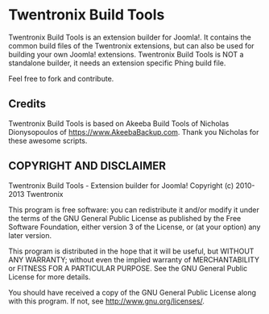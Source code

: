# Twentronix Build Tools
Twentronix Build Tools is an extension builder for Joomla!. It contains the common build files of the Twentronix extensions, but can also be used for building your own Joomla! extensions. Twentronix Build Tools is NOT a standalone builder, it needs an extension specific Phing build file.

Feel free to fork and contribute.

## Credits
Twentronix Build Tools is based on Akeeba Build Tools of Nicholas Dionysopoulos of <https://www.AkeebaBackup.com>. Thank you Nicholas for these awesome scripts.

## COPYRIGHT AND DISCLAIMER
Twentronix Build Tools - Extension builder for Joomla!
Copyright (c) 2010-2013 Twentronix

This program is free software: you can redistribute it and/or modify
it under the terms of the GNU General Public License as published by
the Free Software Foundation, either version 3 of the License, or
(at your option) any later version.

This program is distributed in the hope that it will be useful,
but WITHOUT ANY WARRANTY; without even the implied warranty of
MERCHANTABILITY or FITNESS FOR A PARTICULAR PURPOSE.  See the
GNU General Public License for more details.

You should have received a copy of the GNU General Public License
along with this program. If not, see <http://www.gnu.org/licenses/>.